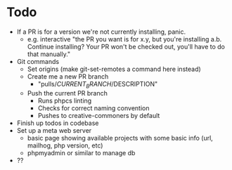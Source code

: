 # Todo

- If a PR is for a version we're not currently installing, panic.
  - e.g. interactive "the PR you want is for x.y, but you're installing a.b. Continue installing? Your PR won't be checked out, you'll have to do that manually."
- Git commands
  - Set origins (make git-set-remotes a command here instead)
  - Create me a new PR branch
    - "pulls/$CURRENT_BRANCH/$DESCRIPTION"
  - Push the current PR branch
    - Runs phpcs linting
    - Checks for correct naming convention
    - Pushes to creative-commoners by default
- Finish up todos in codebase
- Set up a meta web server
  - basic page showing available projects with some basic info (url, mailhog, php version, etc)
  - phpmyadmin or similar to manage db
- ??
